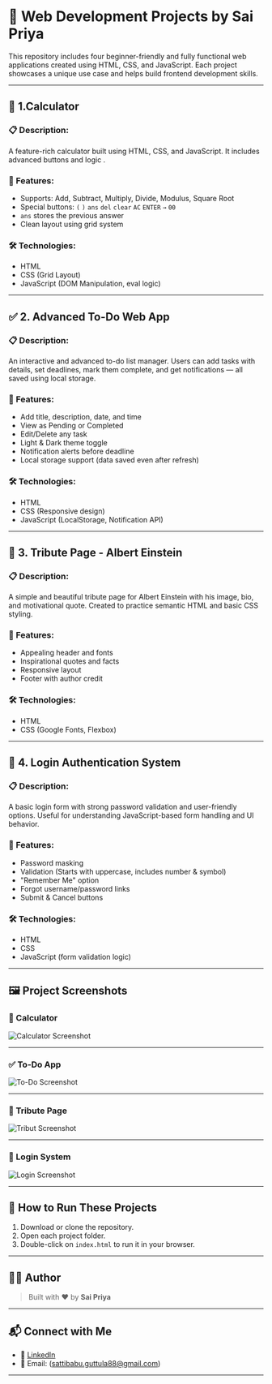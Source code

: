 # 🌟 Web Development Projects by Sai Priya

This repository includes four beginner-friendly and fully functional web applications created using HTML, CSS, and JavaScript. Each project showcases a unique use case and helps build frontend development skills.

---

## 🧮 1.Calculator 

### 📋 Description:
A feature-rich calculator built using HTML, CSS, and JavaScript. It includes advanced buttons and logic .

### 🔧 Features:
- Supports: Add, Subtract, Multiply, Divide, Modulus, Square Root
- Special buttons: `(` `)` `ans` `del` `clear` `AC` `ENTER` `→` `00`
- `ans` stores the previous answer
- Clean layout using grid system

### 🛠️ Technologies:
- HTML
- CSS (Grid Layout)
- JavaScript (DOM Manipulation, eval logic)

---

## ✅ 2. Advanced To-Do Web App

### 📋 Description:
An interactive and advanced to-do list manager. Users can add tasks with details, set deadlines, mark them complete, and get notifications — all saved using local storage.

### 🔧 Features:
- Add title, description, date, and time
- View as Pending or Completed
- Edit/Delete any task
- Light & Dark theme toggle
- Notification alerts before deadline
- Local storage support (data saved even after refresh)

### 🛠️ Technologies:
- HTML
- CSS (Responsive design)
- JavaScript (LocalStorage, Notification API)

---

## 🙏 3. Tribute Page - Albert Einstein

### 📋 Description:
A simple and beautiful tribute page for Albert Einstein with his image, bio, and motivational quote. Created to practice semantic HTML and basic CSS styling.

### 🔧 Features:
- Appealing header and fonts
- Inspirational quotes and facts
- Responsive layout
- Footer with author credit

### 🛠️ Technologies:
- HTML
- CSS (Google Fonts, Flexbox)

---

## 🔐 4. Login Authentication System

### 📋 Description:
A basic login form with strong password validation and user-friendly options. Useful for understanding JavaScript-based form handling and UI behavior.

### 🔧 Features:
- Password masking
- Validation (Starts with uppercase, includes number & symbol)
- "Remember Me" option
- Forgot username/password links
- Submit & Cancel buttons

### 🛠️ Technologies:
- HTML
- CSS
- JavaScript (form validation logic)

---

## 🖼️ Project Screenshots


### 🧮 Calculator
![Calculator Screenshot](calculator.png)

---

### ✅ To-Do App
![To-Do Screenshot](todo.png)

---

### 🙏 Tribute Page
![Tribut Screenshot](tribut.png)

---

### 🔐 Login System
![Login Screenshot](login.png)

---

## 📂 How to Run These Projects

1. Download or clone the repository.
2. Open each project folder.
3. Double-click on `index.html` to run it in your browser.

---

## 🧑‍💻 Author

> Built with ❤️ by **Sai Priya**

---

## 📬 Connect with Me

- 💼 [LinkedIn](https://www.linkedin.com/in/guttula-sai-priya-798016348/) 
- 📧 Email: (sattibabu.guttula88@gmail.com)

---

